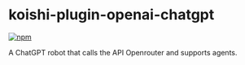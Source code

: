 # koishi-plugin-openai-chatgpt

[![npm](https://img.shields.io/npm/v/koishi-plugin-openrouter-chatgpt?style=flat-square)](https://www.npmjs.com/package/koishi-plugin-openrouter-chatgpt)

A ChatGPT robot that calls the API Openrouter and supports agents.
